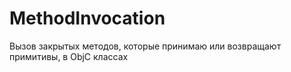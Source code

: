 # MethodInvocation
Вызов закрытых методов, которые принимаю или возвращают примитивы, в ObjC классах
